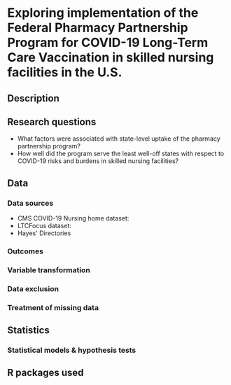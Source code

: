 # Exploring implementation of the Federal Pharmacy Partnership Program for COVID-19 Long-Term Care Vaccination in skilled nursing facilities in the U.S.

## Description

## Research questions

+ What factors were associated with state-level uptake of the pharmacy partnership program?
+ How well did the program serve the least well-off states with respect to COVID-19 risks and burdens in skilled nursing facilities?

## Data 

### Data sources

+ CMS COVID-19 Nursing home dataset:
+ LTCFocus dataset:
+ Hayes' Directories
 
### Outcomes

### Variable transformation

### Data exclusion

### Treatment of missing data


## Statistics

### Statistical models & hypothesis tests

## R packages used

